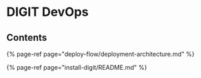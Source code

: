 # DIGIT DevOps

## **Contents**

{% page-ref page="deploy-flow/deployment-architecture.md" %}

{% page-ref page="install-digit/README.md" %}
